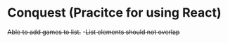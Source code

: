 # Conquest (Pracitce for using React)


<strike>Able to add games to list.</strike>
-<strike>List elements should not overlap</strike>

